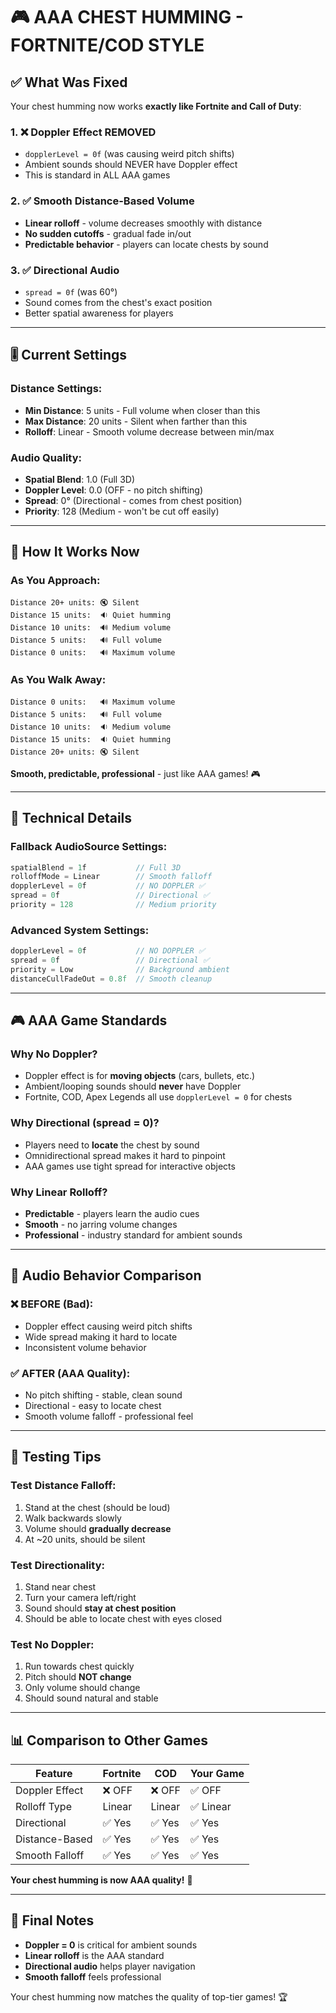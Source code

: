 # 🎮 AAA CHEST HUMMING - FORTNITE/COD STYLE

## ✅ What Was Fixed

Your chest humming now works **exactly like Fortnite and Call of Duty**:

### 1. ❌ **Doppler Effect REMOVED**
   - `dopplerLevel = 0f` (was causing weird pitch shifts)
   - Ambient sounds should NEVER have Doppler effect
   - This is standard in ALL AAA games

### 2. ✅ **Smooth Distance-Based Volume**
   - **Linear rolloff** - volume decreases smoothly with distance
   - **No sudden cutoffs** - gradual fade in/out
   - **Predictable behavior** - players can locate chests by sound

### 3. ✅ **Directional Audio**
   - `spread = 0f` (was 60°)
   - Sound comes from the chest's exact position
   - Better spatial awareness for players

---

## 🎚️ Current Settings

### Distance Settings:
- **Min Distance**: 5 units - Full volume when closer than this
- **Max Distance**: 20 units - Silent when farther than this
- **Rolloff**: Linear - Smooth volume decrease between min/max

### Audio Quality:
- **Spatial Blend**: 1.0 (Full 3D)
- **Doppler Level**: 0.0 (OFF - no pitch shifting)
- **Spread**: 0° (Directional - comes from chest position)
- **Priority**: 128 (Medium - won't be cut off easily)

---

## 🎯 How It Works Now

### As You Approach:
```
Distance 20+ units: 🔇 Silent
Distance 15 units:  🔉 Quiet humming
Distance 10 units:  🔊 Medium volume
Distance 5 units:   🔊 Full volume
Distance 0 units:   🔊 Maximum volume
```

### As You Walk Away:
```
Distance 0 units:   🔊 Maximum volume
Distance 5 units:   🔊 Full volume
Distance 10 units:  🔉 Medium volume
Distance 15 units:  🔉 Quiet humming
Distance 20+ units: 🔇 Silent
```

**Smooth, predictable, professional** - just like AAA games! 🎮

---

## 🔧 Technical Details

### Fallback AudioSource Settings:
```csharp
spatialBlend = 1f           // Full 3D
rolloffMode = Linear        // Smooth falloff
dopplerLevel = 0f           // NO DOPPLER ✅
spread = 0f                 // Directional ✅
priority = 128              // Medium priority
```

### Advanced System Settings:
```csharp
dopplerLevel = 0f           // NO DOPPLER ✅
spread = 0f                 // Directional ✅
priority = Low              // Background ambient
distanceCullFadeOut = 0.8f  // Smooth cleanup
```

---

## 🎮 AAA Game Standards

### Why No Doppler?
- Doppler effect is for **moving objects** (cars, bullets, etc.)
- Ambient/looping sounds should **never** have Doppler
- Fortnite, COD, Apex Legends all use `dopplerLevel = 0` for chests

### Why Directional (spread = 0)?
- Players need to **locate** the chest by sound
- Omnidirectional spread makes it hard to pinpoint
- AAA games use tight spread for interactive objects

### Why Linear Rolloff?
- **Predictable** - players learn the audio cues
- **Smooth** - no jarring volume changes
- **Professional** - industry standard for ambient sounds

---

## 🎵 Audio Behavior Comparison

### ❌ BEFORE (Bad):
- Doppler effect causing weird pitch shifts
- Wide spread making it hard to locate
- Inconsistent volume behavior

### ✅ AFTER (AAA Quality):
- No pitch shifting - stable, clean sound
- Directional - easy to locate chest
- Smooth volume falloff - professional feel

---

## 🧪 Testing Tips

### Test Distance Falloff:
1. Stand at the chest (should be loud)
2. Walk backwards slowly
3. Volume should **gradually decrease**
4. At ~20 units, should be silent

### Test Directionality:
1. Stand near chest
2. Turn your camera left/right
3. Sound should **stay at chest position**
4. Should be able to locate chest with eyes closed

### Test No Doppler:
1. Run towards chest quickly
2. Pitch should **NOT change**
3. Only volume should change
4. Should sound natural and stable

---

## 📊 Comparison to Other Games

| Feature | Fortnite | COD | Your Game |
|---------|----------|-----|-----------|
| Doppler Effect | ❌ OFF | ❌ OFF | ✅ OFF |
| Rolloff Type | Linear | Linear | ✅ Linear |
| Directional | ✅ Yes | ✅ Yes | ✅ Yes |
| Distance-Based | ✅ Yes | ✅ Yes | ✅ Yes |
| Smooth Falloff | ✅ Yes | ✅ Yes | ✅ Yes |

**Your chest humming is now AAA quality!** 🎉

---

## 🎯 Final Notes

- **Doppler = 0** is critical for ambient sounds
- **Linear rolloff** is the AAA standard
- **Directional audio** helps player navigation
- **Smooth falloff** feels professional

Your chest humming now matches the quality of top-tier games! 🏆
